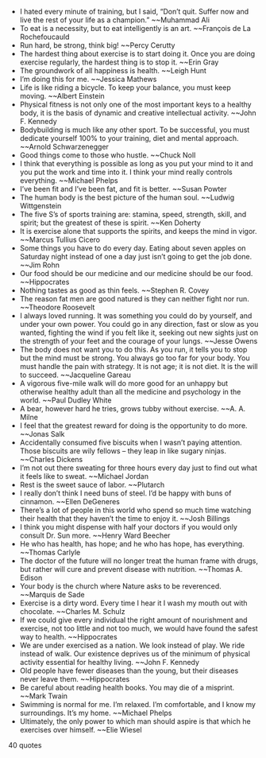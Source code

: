  - I hated every minute of training, but I said, “Don’t quit. Suffer now and live the rest of your life as a champion.” ~~Muhammad Ali
 - To eat is a necessity, but to eat intelligently is an art. ~~François de La Rochefoucauld
 - Run hard, be strong, think big! ~~Percy Cerutty
 - The hardest thing about exercise is to start doing it. Once you are doing exercise regularly, the hardest thing is to stop it. ~~Erin Gray
 - The groundwork of all happiness is health. ~~Leigh Hunt
 - I’m doing this for me. ~~Jessica Mathews
 - Life is like riding a bicycle. To keep your balance, you must keep moving. ~~Albert Einstein
 - Physical fitness is not only one of the most important keys to a healthy body, it is the basis of dynamic and creative intellectual activity. ~~John F. Kennedy
 - Bodybuilding is much like any other sport. To be successful, you must dedicate yourself 100% to your training, diet and mental approach. ~~Arnold Schwarzenegger
 - Good things come to those who hustle. ~~Chuck Noll
 - I think that everything is possible as long as you put your mind to it and you put the work and time into it. I think your mind really controls everything. ~~Michael Phelps
 - I’ve been fit and I’ve been fat, and fit is better. ~~Susan Powter
 - The human body is the best picture of the human soul. ~~Ludwig Wittgenstein
 - The five S’s of sports training are: stamina, speed, strength, skill, and spirit; but the greatest of these is spirit. ~~Ken Doherty
 - It is exercise alone that supports the spirits, and keeps the mind in vigor. ~~Marcus Tullius Cicero
 - Some things you have to do every day. Eating about seven apples on Saturday night instead of one a day just isn’t going to get the job done. ~~Jim Rohn
 - Our food should be our medicine and our medicine should be our food. ~~Hippocrates
 - Nothing tastes as good as thin feels. ~~Stephen R. Covey
 - The reason fat men are good natured is they can neither fight nor run. ~~Theodore Roosevelt
 - I always loved running. It was something you could do by yourself, and under your own power. You could go in any direction, fast or slow as you wanted, fighting the wind if you felt like it, seeking out new sights just on the strength of your feet and the courage of your lungs. ~~Jesse Owens
 - The body does not want you to do this. As you run, it tells you to stop but the mind must be strong. You always go too far for your body. You must handle the pain with strategy. It is not age; it is not diet. It is the will to succeed. ~~Jacqueline Gareau
 - A vigorous five-mile walk will do more good for an unhappy but otherwise healthy adult than all the medicine and psychology in the world. ~~Paul Dudley White
 - A bear, however hard he tries, grows tubby without exercise. ~~A. A. Milne
 - I feel that the greatest reward for doing is the opportunity to do more. ~~Jonas Salk
 - Accidentally consumed five biscuits when I wasn’t paying attention. Those biscuits are wily fellows – they leap in like sugary ninjas. ~~Charles Dickens
 - I’m not out there sweating for three hours every day just to find out what it feels like to sweat. ~~Michael Jordan
 - Rest is the sweet sauce of labor. ~~Plutarch
 - I really don’t think I need buns of steel. I’d be happy with buns of cinnamon. ~~Ellen DeGeneres
 - There’s a lot of people in this world who spend so much time watching their health that they haven’t the time to enjoy it. ~~Josh Billings
 - I think you might dispense with half your doctors if you would only consult Dr. Sun more. ~~Henry Ward Beecher
 - He who has health, has hope; and he who has hope, has everything. ~~Thomas Carlyle
 - The doctor of the future will no longer treat the human frame with drugs, but rather will cure and prevent disease with nutrition. ~~Thomas A. Edison
 - Your body is the church where Nature asks to be reverenced. ~~Marquis de Sade
 - Exercise is a dirty word. Every time I hear it I wash my mouth out with chocolate. ~~Charles M. Schulz
 - If we could give every individual the right amount of nourishment and exercise, not too little and not too much, we would have found the safest way to health. ~~Hippocrates
 - We are under exercised as a nation. We look instead of play. We ride instead of walk. Our existence deprives us of the minimum of physical activity essential for healthy living. ~~John F. Kennedy
 - Old people have fewer diseases than the young, but their diseases never leave them. ~~Hippocrates
 - Be careful about reading health books. You may die of a misprint. ~~Mark Twain
 - Swimming is normal for me. I’m relaxed. I’m comfortable, and I know my surroundings. It’s my home. ~~Michael Phelps
 - Ultimately, the only power to which man should aspire is that which he exercises over himself. ~~Elie Wiesel

40 quotes